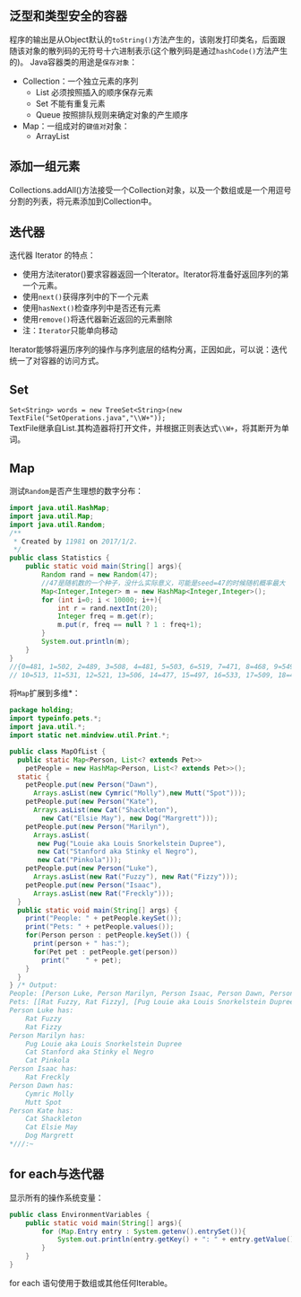 泛型和类型安全的容器
-------------
程序的输出是从Object默认的`toString()`方法产生的，该刚发打印类名，后面跟随该对象的散列码的无符号十六进制表示(这个散列码是通过`hashCode()`方法产生的)。
Java容器类的用途是`保存对象`：

* Collection：一个独立元素的序列
     * List 必须按照插入的顺序保存元素
     * Set 不能有重复元素
     * Queue 按照排队规则来确定对象的产生顺序
* Map：一组成对的`键值对`对象：
     * ArrayList

添加一组元素
----------
Collections.addAll()方法接受一个Collection对象，以及一个数组或是一个用逗号分割的列表，将元素添加到Collection中。

迭代器
----------
迭代器 Iterator 的特点：

* 使用方法iterator()要求容器返回一个Iterator。Iterator将准备好返回序列的第一个元素。
* 使用`next()`获得序列中的下一个元素
* 使用`hasNext()`检查序列中是否还有元素
* 使用`remove()`将迭代器新近返回的元素删除
* 注：`Iterator`只能单向移动

Iterator能够将遍历序列的操作与序列底层的结构分离，正因如此，可以说：迭代统一了对容器的访问方式。


Set
--------
`Set<String> words = new TreeSet<String>(new TextFile("SetOperations.java","\\W+"));`  
TextFile继承自List<String>.其构造器将打开文件，并根据正则表达式`\\W+`，将其断开为单词。

Map
--------
测试`Random`是否产生理想的数字分布：

```java
import java.util.HashMap;
import java.util.Map;
import java.util.Random;
/**
 * Created by 11981 on 2017/1/2.
 */
public class Statistics {
    public static void main(String[] args){
        Random rand = new Random(47);
        //47是随机数的一个种子，没什么实际意义，可能是seed=47的时候随机概率最大
        Map<Integer,Integer> m = new HashMap<Integer,Integer>();
        for (int i=0; i < 10000; i++){
            int r = rand.nextInt(20);
            Integer freq = m.get(r);
            m.put(r, freq == null ? 1 : freq+1);
        }
        System.out.println(m);
    }
}
//{0=481, 1=502, 2=489, 3=508, 4=481, 5=503, 6=519, 7=471, 8=468, 9=549, 
// 10=513, 11=531, 12=521, 13=506, 14=477, 15=497, 16=533, 17=509, 18=478, 19=464}
```

将`Map`扩展到多维*：

```java
package holding;
import typeinfo.pets.*;
import java.util.*;
import static net.mindview.util.Print.*;

public class MapOfList {
  public static Map<Person, List<? extends Pet>>
    petPeople = new HashMap<Person, List<? extends Pet>>();
  static {
    petPeople.put(new Person("Dawn"),
      Arrays.asList(new Cymric("Molly"),new Mutt("Spot")));
    petPeople.put(new Person("Kate"),
      Arrays.asList(new Cat("Shackleton"),
        new Cat("Elsie May"), new Dog("Margrett")));
    petPeople.put(new Person("Marilyn"),
      Arrays.asList(
       new Pug("Louie aka Louis Snorkelstein Dupree"),
       new Cat("Stanford aka Stinky el Negro"),
       new Cat("Pinkola")));	
    petPeople.put(new Person("Luke"),
      Arrays.asList(new Rat("Fuzzy"), new Rat("Fizzy")));
    petPeople.put(new Person("Isaac"),
      Arrays.asList(new Rat("Freckly")));
  }
  public static void main(String[] args) {
    print("People: " + petPeople.keySet());
    print("Pets: " + petPeople.values());
    for(Person person : petPeople.keySet()) {
      print(person + " has:");
      for(Pet pet : petPeople.get(person))
        print("    " + pet);
    }
  }
} /* Output:	
People: [Person Luke, Person Marilyn, Person Isaac, Person Dawn, Person Kate]
Pets: [[Rat Fuzzy, Rat Fizzy], [Pug Louie aka Louis Snorkelstein Dupree, Cat Stanford aka Stinky el Negro, Cat Pinkola], [Rat Freckly], [Cymric Molly, Mutt Spot], [Cat Shackleton, Cat Elsie May, Dog Margrett]]
Person Luke has:
    Rat Fuzzy
    Rat Fizzy
Person Marilyn has:
    Pug Louie aka Louis Snorkelstein Dupree
    Cat Stanford aka Stinky el Negro
    Cat Pinkola
Person Isaac has:
    Rat Freckly
Person Dawn has:
    Cymric Molly
    Mutt Spot
Person Kate has:
    Cat Shackleton
    Cat Elsie May
    Dog Margrett
*///:~
```

for each与迭代器
--------
显示所有的操作系统变量：
```java
public class EnvironmentVariables {
    public static void main(String[] args){
        for (Map.Entry entry : System.getenv().entrySet()){
            System.out.println(entry.getKey() + ": " + entry.getValue());
        }
    }
}
```
for each 语句使用于数组或其他任何Iterable。
